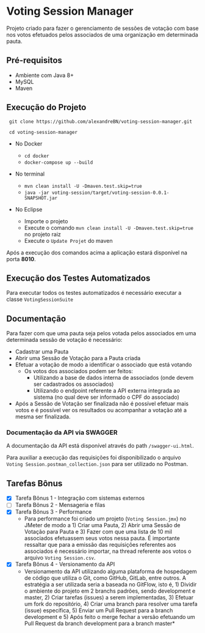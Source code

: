 # Voting Session Manager

Projeto criado para fazer o gerenciamento de sessões de votação com base nos votos efetuados pelos associados de uma organização em determinada pauta.

## Pré-requisitos
* Ambiente com Java 8+
* MySQL
* Maven

## Execução do Projeto
  ``` git clone https://github.com/alexandreBN/voting-session-manager.git```

  ``` cd voting-session-manager```

  - No Docker
    - ```cd docker```
    - ```docker-compose up --build```
  
  - No terminal
    - ```mvn clean install -U -Dmaven.test.skip=true```
    - ```java -jar voting-session/target/voting-session-0.0.1-SNAPSHOT.jar```

  - No Eclipse
    - Importe o projeto
    - Execute o comando ```mvn clean install -U -Dmaven.test.skip=true``` no projeto raiz
    - Execute o ```Update Projet``` do maven

Após a execução dos comandos acima a aplicação estará disponível na porta **8010**.

## Execução dos Testes Automatizados
Para executar todos os testes automatizados é necessário executar a classe ```VotingSessionSuite```

## Documentação

Para fazer com que uma pauta seja pelos votada pelos associados em uma determinada sessão de votação é necessário:
- Cadastrar uma Pauta
- Abrir uma Sessão de Votação para a Pauta criada
- Efetuar a votação de modo a identificar o associado que está votando
  - Os votos dos associados podem ser feitos:
    - Utilizando a base de dados interna de associados (onde devem ser cadastrados os associados)
    - Utilizando o endpoint referente a API externa integrada ao sistema (no qual deve ser informado o CPF do associado)
- Após a Sessão de Votação ser finalizada não é possível efetuar mais votos e é possível ver os resultados ou acompanhar a votação até a mesma ser finalizada.

### Documentação da API via SWAGGER

A documentação da API está disponível através do path ```/swagger-ui.html```.

Para auxiliar a execução das requisições foi disponibilizado o arquivo `Voting Session.postman_collection.json` para ser utilizado no Postman.

## Tarefas Bônus

- [x] Tarefa Bônus 1 - Integração com sistemas externos
- [ ] Tarefa Bônus 2 - Mensageria e filas
- [x] Tarefa Bônus 3 - Performance
  - Para performance foi criado um projeto (```Voting Session.jmx```) no JMeter de modo a 1) Criar uma Pauta, 2) Abrir uma Sessão de Votação para Pauta e 3) Fazer com que uma lista de 10 mil associados efetuassem seus votos nessa pauta. É importante ressaltar que para a emissão das requisições referentes aos associados é necessário importar, na thread referente aos votos o arquivo ```Voting Session.csv```.
- [x] Tarefa Bônus 4 - Versionamento da API 
  - Versionamento da API utilizando alguma plataforma de hospedagem de código que utiliza o Git, como GitHub, GitLab, entre outros. 
    A estratégia a ser utilizada seria a baseada no GitFlow, isto é, 1) Dividir o ambiente do projeto em 2 branchs padrões, sendo development e master, 2) Criar tarefas (issues) a serem implementadas, 3) Efetuar um fork do repositório, 4) Criar uma branch para resolver uma tarefa (issue) específica, 5) Enviar um Pull Request para a branch development e 5) Após feito o merge fechar a versão efetuando um Pull Request da branch development para a branch master*